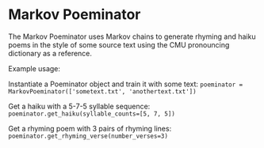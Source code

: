 # Markov Poeminator

The Markov Poeminator uses Markov chains to generate rhyming and haiku poems in the style of some source text using the CMU pronouncing dictionary as a reference. 

Example usage:

Instantiate a Poeminator object and train it with some text:
```poeminator = MarkovPoeminator(['sometext.txt', 'anothertext.txt'])```

Get a haiku with a 5-7-5 syllable sequence:
```poeminator.get_haiku(syllable_counts=[5, 7, 5])```

Get a rhyming poem with 3 pairs of rhyming lines:
```poeminator.get_rhyming_verse(number_verses=3)```

